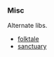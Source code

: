 ### Misc

Alternate libs.

- [folktale](https://github.com/origamitower/folktale)
- [sanctuary](https://github.com/sanctuary-js/sanctuary)

